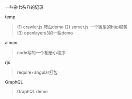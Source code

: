 一些杂七杂八的记录

 temp     
> 	(1) crawler.js 爬虫demo
> 	(2) server.js 一个微型的http服务  
> 	(3) openlayers3的一些demo
	
album  
	
> node写的一个相册小程序

rjs 

> require+angular打包

GraphQL

> GraphQL demo